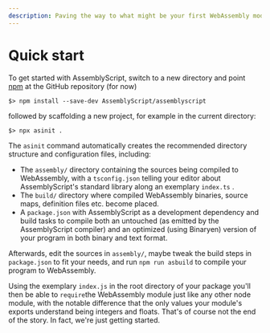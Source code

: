 ```yaml
---
description: Paving the way to what might be your first WebAssembly module.
---
```


# Quick start

To get started with AssemblyScript, switch to a new directory and point [npm](https://www.npmjs.com) at the GitHub repository \(for now\)

```text
$> npm install --save-dev AssemblyScript/assemblyscript
```

followed by scaffolding a new project, for example in the current directory:

```text
$> npx asinit .
```

The `asinit` command automatically creates the recommended directory structure and configuration files, including:

* The `assembly/` directory containing the sources being compiled to WebAssembly, with a `tsconfig.json` telling your editor about AssemblyScript's standard library along an exemplary `index.ts` .
* The `build/` directory where compiled WebAssembly binaries, source maps, definition files etc. become placed.
* A `package.json` with AssemblyScript as a development dependency and build tasks to compile both an untouched \(as emitted by the AssemblyScript compiler\) and an optimized \(using Binaryen\) version of your program in both binary and text format.

Afterwards, edit the sources in `assembly/`, maybe tweak the build steps in `package.json` to fit your needs, and run `npm run asbuild` to compile your program to WebAssembly.

Using the exemplary `index.js` in the root directory of your package you'll then be able to `require`the WebAssembly module just like any other node module, with the notable difference that the only values your module's exports understand being integers and floats. That's of course not the end of the story. In fact, we're just getting started.



